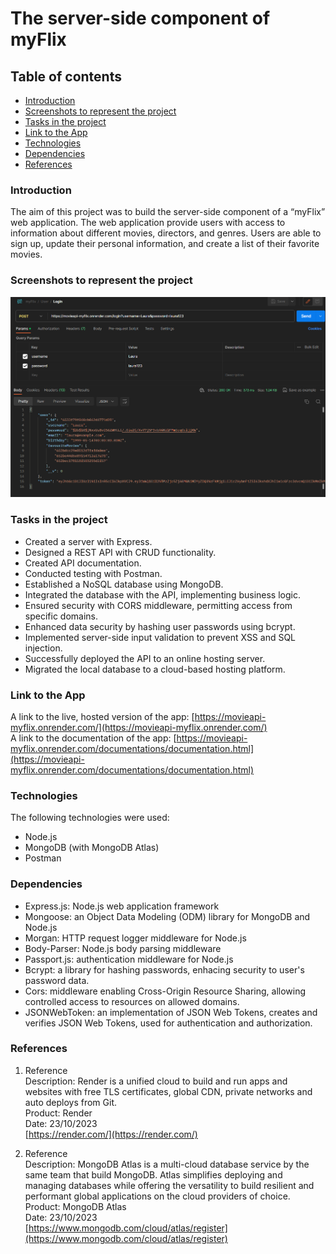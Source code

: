 # The server-side component of myFlix

## Table of contents

-   [Introduction](#introduction)
-   [Screenshots to represent the project](#screenshots-to-represent-the-project)
-   [Tasks in the project](#tasks-in-the-project)
-   [Link to the App](#link-to-the-app)
-   [Technologies](#technologies)
-   [Dependencies](#dependencies)
-   [References](#references)

### Introduction

The aim of this project was to build the server-side component of a “myFlix” web application. The web application provide users with access to information about different movies, directors, and genres. Users are able to sign up, update their personal information, and create a list of their favorite movies.

### Screenshots to represent the project

![screenshot of the project](./img/imgOfProject.png)

### Tasks in the project

-   Created a server with Express.
-   Designed a REST API with CRUD functionality.
-   Created API documentation.
-   Conducted testing with Postman.
-   Established a NoSQL database using MongoDB.
-   Integrated the database with the API, implementing business logic.
-   Ensured security with CORS middleware, permitting access from specific domains.
-   Enhanced data security by hashing user passwords using bcrypt.
-   Implemented server-side input validation to prevent XSS and SQL injection.
-   Successfully deployed the API to an online hosting server.
-   Migrated the local database to a cloud-based hosting platform.

### Link to the App

A link to the live, hosted version of the app: [https://movieapi-myflix.onrender.com/](https://movieapi-myflix.onrender.com/)  
A link to the documentation of the app: [https://movieapi-myflix.onrender.com/documentations/documentation.html](https://movieapi-myflix.onrender.com/documentations/documentation.html)

### Technologies

The following technologies were used:

-   Node.js
-   MongoDB (with MongoDB Atlas)
-   Postman

### Dependencies

-   Express.js: Node.js web application framework
-   Mongoose: an Object Data Modeling (ODM) library for MongoDB and Node.js
-   Morgan: HTTP request logger middleware for Node.js
-   Body-Parser: Node.js body parsing middleware
-   Passport.js: authentication middleware for Node.js
-   Bcrypt: a library for hashing passwords, enhacing security to user's password data.
-   Cors: middleware enabling Cross-Origin Resource Sharing, allowing controlled access to resources on allowed domains.
-   JSONWebToken: an implementation of JSON Web Tokens, creates and verifies JSON Web Tokens, used for authentication and authorization.

### References

1.  Reference  
    Description: Render is a unified cloud to build and run apps and websites with free TLS certificates, global CDN, private networks and auto deploys from Git.  
    Product: Render  
    Date: 23/10/2023  
    [https://render.com/](https://render.com/)

2.  Reference  
    Description: MongoDB Atlas is a multi-cloud database service by the same team that build MongoDB. Atlas simplifies deploying and managing databases while offering the versatility to build resilient and performant global applications on the cloud providers of choice.  
    Product: MongoDB Atlas  
    Date: 23/10/2023  
    [https://www.mongodb.com/cloud/atlas/register](https://www.mongodb.com/cloud/atlas/register)

